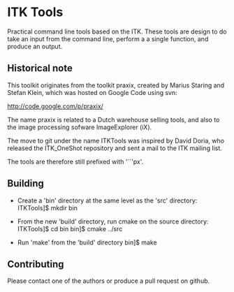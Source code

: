 ITK Tools
==========
Practical command line tools based on the ITK. These tools are design to do take an input from the command line, perform a a single function, and produce an output.

Historical note
---------------

This toolkit originates from the toolkit praxix, created by Marius Staring and Stefan Klein, which was hosted on Google Code using svn:

  http://code.google.com/p/praxix/

The name praxix is related to a Dutch warehouse selling tools, and also to the image processing sofware ImageExplorer (iX).

The move to git under the name ITKTools was inspired by David Doria, who released the ITK_OneShot repository and sent a mail to the ITK mailing list.

The tools are therefore still prefixed with '``'px'.

Building
--------
- Create a 'bin' directory at the same level as the 'src' directory:
ITKTools]$ mkdir bin

- From the new 'build' directory, run cmake on the source directory:
ITKTools]$ cd bin
bin]$ cmake ../src

- Run 'make' from the 'build' directory
bin]$ make

Contributing
------------
Please contact one of the authors or produce a pull request on github.
